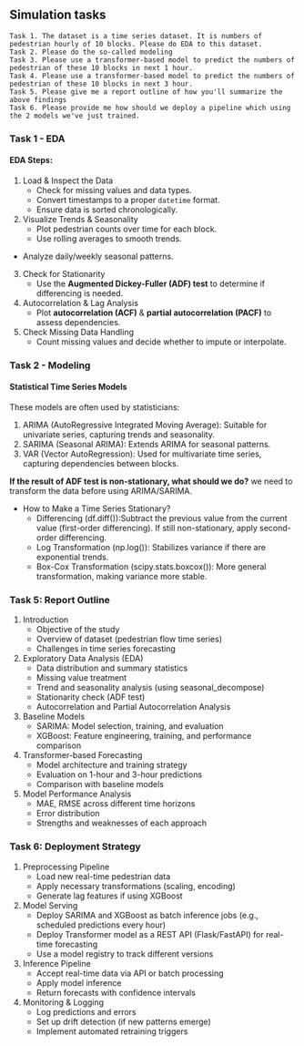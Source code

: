 ## Simulation tasks  
  
```
Task 1. The dataset is a time series dataset. It is numbers of pedestrian hourly of 10 blocks. Please do EDA to this dataset.
Task 2. Please do the so-called modeling
Task 3. Please use a transformer-based model to predict the numbers of pedestrian of these 10 blocks in next 1 hour.
Task 4. Please use a transformer-based model to predict the numbers of pedestrian of these 10 blocks in next 3 hour.
Task 5. Please give me a report outline of how you'll summarize the above findings
Task 6. Please provide me how should we deploy a pipeline which using the 2 models we've just trained. 
```  
  
### Task 1 - EDA  
#### EDA Steps:
1. Load & Inspect the Data  
    - Check for missing values and data types.
    - Convert timestamps to a proper `datetime` format.
    - Ensure data is sorted chronologically.
2. Visualize Trends & Seasonality  
    - Plot pedestrian counts over time for each block.
    - Use rolling averages to smooth trends.
-    Analyze daily/weekly seasonal patterns.
3. Check for Stationarity  
    - Use the **Augmented Dickey-Fuller (ADF) test** to determine if differencing is needed.
4. Autocorrelation & Lag Analysis  
    - Plot **autocorrelation (ACF)** & **partial autocorrelation (PACF)** to assess dependencies.
5. Check Missing Data Handling  
    - Count missing values and decide whether to impute or interpolate.  
  

### Task 2 - Modeling  

#### Statistical Time Series Models  
These models are often used by statisticians:  
1. ARIMA (AutoRegressive Integrated Moving Average): Suitable for univariate series, capturing trends and seasonality.
2. SARIMA (Seasonal ARIMA): Extends ARIMA for seasonal patterns.
3. VAR (Vector AutoRegression): Used for multivariate time series, capturing dependencies between blocks.  
  
**If the result of ADF test is non-stationary, what should we do?** we need to transform the data before using ARIMA/SARIMA.  
- How to Make a Time Series Stationary?  
    - Differencing (df.diff()):Subtract the previous value from the current value (first-order differencing). If still non-stationary, apply second-order differencing.
    - Log Transformation (np.log()): Stabilizes variance if there are exponential trends.
    - Box-Cox Transformation (scipy.stats.boxcox()): More general transformation, making variance more stable.  
  
  
### Task 5: Report Outline  
1. Introduction  
    - Objective of the study
    - Overview of dataset (pedestrian flow time series)
    - Challenges in time series forecasting
2. Exploratory Data Analysis (EDA)  
    - Data distribution and summary statistics
    - Missing value treatment
    - Trend and seasonality analysis (using seasonal_decompose)
    - Stationarity check (ADF test)
    - Autocorrelation and Partial Autocorrelation Analysis
3. Baseline Models  
    - SARIMA: Model selection, training, and evaluation
    - XGBoost: Feature engineering, training, and performance comparison
4. Transformer-based Forecasting  
    - Model architecture and training strategy
    - Evaluation on 1-hour and 3-hour predictions
    - Comparison with baseline models
5. Model Performance Analysis  
    - MAE, RMSE across different time horizons
    - Error distribution
    - Strengths and weaknesses of each approach
  
  
### Task 6: Deployment Strategy
1. Preprocessing Pipeline  
    - Load new real-time pedestrian data
    - Apply necessary transformations (scaling, encoding)
    - Generate lag features if using XGBoost
2. Model Serving
    - Deploy SARIMA and XGBoost as batch inference jobs (e.g., scheduled predictions every hour)
    - Deploy Transformer model as a REST API (Flask/FastAPI) for real-time forecasting
    - Use a model registry to track different versions
3. Inference Pipeline
    - Accept real-time data via API or batch processing
    - Apply model inference
    - Return forecasts with confidence intervals
4. Monitoring & Logging
    - Log predictions and errors
    - Set up drift detection (if new patterns emerge)
    - Implement automated retraining triggers
